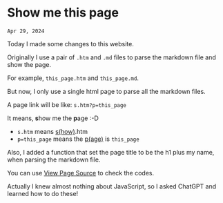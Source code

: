 # Show me this page
`Apr 29, 2024`

Today I made some changes to this website. 

Originally I use a pair of `.htm` and `.md` files to parse the markdown file and show the page.

For example, `this_page.htm` and `this_page.md`.

But now, I only use a single html page to parse all the markdown files.

A page link will be like: `s.htm?p=this_page`

It means, **s**how me the **p**age :-D
- `s.htm` means <u>s(how)</u>.htm
- `p=this_page` means the <u>p(age)</u> is `this_page`

Also, I added a function that set the page title to be the h1 plus my name, when parsing the markdown file.

You can use [View Page Source](https://evenc.org/) to check the codes.

Actually I knew almost nothing about JavaScript, so I asked ChatGPT and learned how to do these!
